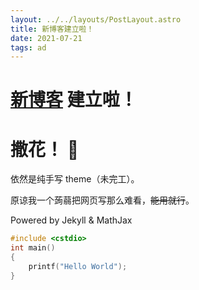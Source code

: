 ```yaml
---
layout: ../../layouts/PostLayout.astro
title: 新博客建立啦！
date: 2021-07-21
tags: ad
---
```


# [新博客](/) 建立啦！
# 撒花！ 🎉

依然是纯手写 theme（未完工）。

原谅我一个蒟蒻把网页写那么难看，~~能用就行~~。

Powered by Jekyll & $\text{MathJax}$

```cpp
#include <cstdio>
int main()
{
    printf("Hello World");
}
```
